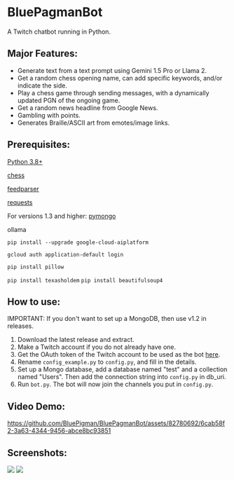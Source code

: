 # BluePagmanBot
A Twitch chatbot running in Python. 

##  Major Features:
- Generate text from a text prompt using Gemini 1.5 Pro or Llama 2.
- Get a random chess opening name, can add specific keywords, and/or indicate the side.
- Play a chess game through sending messages, with a dynamically updated PGN of the ongoing game.
- Get a random news headline from Google News.
- Gambling with points.
- Generates Braille/ASCII art from emotes/image links.

## Prerequisites: 
[Python 3.8+](https://www.python.org/downloads/)

[chess](https://pypi.org/project/chess/)

[feedparser](https://pypi.org/project/feedparser/)

[requests](https://pypi.org/project/requests/)

For versions 1.3 and higher:
[pymongo](https://pypi.org/project/pymongo/)

ollama

``pip install --upgrade google-cloud-aiplatform``


``gcloud auth application-default login``

``pip install pillow``

``pip install texasholdem``
``pip install beautifulsoup4``
## How to use: 

IMPORTANT: If you don't want to set up a MongoDB, then use v1.2 in releases.

1. Download the latest release and extract.
2. Make a Twitch account if you do not already have one.
3. Get the OAuth token of the Twitch account to be used as the bot [here](https://twitchapps.com/tmi/).
4. Rename `config_example.py` to `config.py`, and fill in the details.
5. Set up a Mongo database, add a database named "test" and a collection named "Users". Then add the connection string into `config.py` in db_uri.
6. Run `bot.py`. The bot will now join the channels you put in `config.py`.

## Video Demo:
https://github.com/BluePigman/BluePagmanBot/assets/82780692/6cab58f2-3a63-4344-9456-abce8bc93851

## Screenshots: 

<img src="https://user-images.githubusercontent.com/82780692/187820763-d8b24c7f-979a-42ca-b28e-d872e84f0c0e.png"> <img  src="https://user-images.githubusercontent.com/82780692/187818815-f37aa7df-b9ed-4d67-b32c-f58cc55ea2ba.png">




